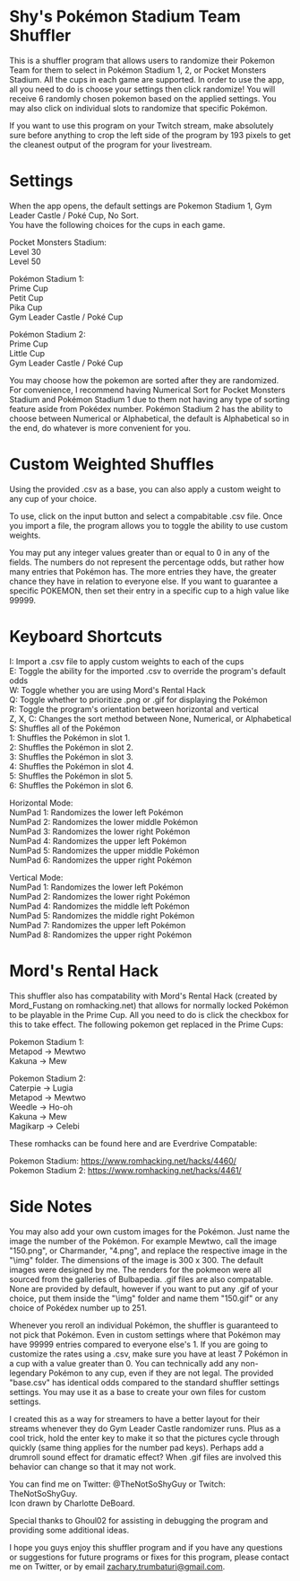 # Shy's Pokémon Stadium Team Shuffler
This is a shuffler program that allows users to randomize their Pokemon Team for them to select in Pokémon Stadium 1, 2, or Pocket Monsters Stadium.
All the cups in each game are supported. In order to use the app, all you need to do is choose your settings then click randomize! You will receive 6 randomly chosen pokemon based on the applied settings. You may also click on individual slots to randomize that specific Pokémon.  
  
If you want to use this program on your Twitch stream, make absolutely sure before anything to crop the left side of the program by 193 pixels to get the cleanest output of the program for your livestream.
    
# Settings
When the app opens, the default settings are Pokemon Stadium 1, Gym Leader Castle / Poké Cup, No Sort.  
You have the following choices for the cups in each game.  
  
  Pocket Monsters Stadium:  
   Level 30  
   Level 50  

  Pokémon Stadium 1:  
   Prime Cup  
   Petit Cup  
   Pika Cup  
   Gym Leader Castle / Poké Cup 
  
  Pokémon Stadium 2:  
   Prime Cup  
   Little Cup  
   Gym Leader Castle / Poké Cup  
   
You may choose how the pokemon are sorted after they are randomized. For convenience, I recommend having Numerical Sort for Pocket Monsters Stadium and Pokémon Stadium 1 due to them not having any type of sorting feature aside from Pokédex number. Pokémon Stadium 2 has the ability to choose between Numerical or Alphabetical, the default is Alphabetical so in the end, do whatever is more convenient for you.  

# Custom Weighted Shuffles
Using the provided .csv as a base, you can also apply a custom weight to any cup of your choice. 

To use, click on the input button and select a compabitable .csv file. Once you import a file, the program allows you to toggle the ability to use custom weights.

You may put any integer values greater than or equal to 0 in any of the fields. The numbers do not represent the percentage odds, but rather how many entries that Pokémon has. The more entries they have, the greater chance they have in relation to everyone else. If you want to guarantee a specific POKEMON, then set their entry in a specific cup to a high value like 99999.

# Keyboard Shortcuts
I: Import a .csv file to apply custom weights to each of the cups  
E: Toggle the ability for the imported .csv to override the program's default odds  
W: Toggle whether you are using Mord's Rental Hack  
Q: Toggle whether to prioritize .png or .gif for displaying the Pokémon  
R: Toggle the program's orientation between horizontal and vertical  
Z, X, C: Changes the sort method between None, Numerical, or Alphabetical  
S: Shuffles all of the Pokémon  
1: Shuffles the Pokémon in slot 1.  
2: Shuffles the Pokémon in slot 2.  
3: Shuffles the Pokémon in slot 3.  
4: Shuffles the Pokémon in slot 4.  
5: Shuffles the Pokémon in slot 5.  
6: Shuffles the Pokémon in slot 6.  

Horizontal Mode:  
NumPad 1: Randomizes the lower left Pokémon   
NumPad 2: Randomizes the lower middle Pokémon   
NumPad 3: Randomizes the lower right Pokémon   
NumPad 4: Randomizes the upper left Pokémon   
NumPad 5: Randomizes the upper middle Pokémon   
NumPad 6: Randomizes the upper right Pokémon  

Vertical Mode:  
NumPad 1: Randomizes the lower left Pokémon   
NumPad 2: Randomizes the lower right Pokémon   
NumPad 4: Randomizes the middle left Pokémon   
NumPad 5: Randomizes the middle right Pokémon   
NumPad 7: Randomizes the upper left Pokémon   
NumPad 8: Randomizes the upper right Pokémon  

# Mord's Rental Hack
This shuffler also has compatability with Mord's Rental Hack (created by Mord_Fustang on romhacking.net) that allows for normally locked Pokémon to be playable in the Prime Cup. All you need to do is click the checkbox for this to take effect.
The following pokemon get replaced in the Prime Cups:

  Pokemon Stadium 1:  
   Metapod -> Mewtwo  
   Kakuna -> Mew  
  
  Pokemon Stadium 2:   
   Caterpie -> Lugia  
   Metapod -> Mewtwo  
   Weedle -> Ho-oh  
   Kakuna -> Mew  
   Magikarp -> Celebi  
    
   These romhacks can be found here and are Everdrive Compatable:
   
   Pokemon Stadium:
   https://www.romhacking.net/hacks/4460/  
   Pokemon Stadium 2:
   https://www.romhacking.net/hacks/4461/
   
# Side Notes  
You may also add your own custom images for the Pokémon. Just name the image the number of the Pokémon. For example Mewtwo, call the image "150.png", or Charmander, "4.png", and replace the respective image in the "\img" folder. The dimensions of the image is 300 x 300. The default images were designed by me. The renders for the pokmeon were all sourced from the galleries of Bulbapedia. .gif files are also compatable. None are provided by default, however if you want to put any .gif of your choice, put them inside the "\img" folder and name them "150.gif" or any choice of Pokédex number up to 251.

Whenever you reroll an individual Pokémon, the shuffler is guaranteed to not pick that Pokémon. Even in custom settings where that Pokémon may have 99999 entries compared to everyone else's 1. If you are going to customize the rates using a .csv, make sure you have at least 7 Pokémon in a cup with a value greater than 0. You can technically add any non-legendary Pokémon to any cup, even if they are not legal. The provided "base.csv" has identical odds compared to the standard shuffler settings settings. You may use it as a base to create your own files for custom settings.

I created this as a way for streamers to have a better layout for their streams whenever they do Gym Leader Castle randomizer runs. Plus as a cool trick, hold the enter key to make it so that the pictures cycle through quickly (same thing applies for the number pad keys). Perhaps add a drumroll sound effect for dramatic effect? When .gif files are involved this behavior can change so that it may not work.

You can find me on Twitter: @TheNotSoShyGuy or Twitch: TheNotSoShyGuy.  
Icon drawn by Charlotte DeBoard.  

Special thanks to Ghoul02 for assisting in debugging the program and providing some additional ideas.

I hope you guys enjoy this shuffler program and if you have any questions or suggestions for future programs or fixes for this program, please contact me on Twitter, or by email zachary.trumbaturi@gmail.com.
